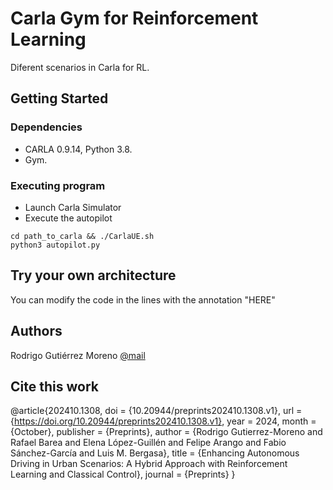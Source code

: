 # Carla Gym for Reinforcement Learning

Diferent scenarios in Carla for RL.

## Getting Started

### Dependencies

* CARLA 0.9.14, Python 3.8.
* Gym.

### Executing program

* Launch Carla Simulator
* Execute the autopilot
```
cd path_to_carla && ./CarlaUE.sh
python3 autopilot.py
```

## Try your own architecture

You can modify the code in the lines with the annotation "HERE"

## Authors

Rodrigo Gutiérrez Moreno [@mail](rodrigo.gutierrez@uah.es)

## Cite this work

@article{202410.1308,
	doi = {10.20944/preprints202410.1308.v1},
	url = {https://doi.org/10.20944/preprints202410.1308.v1},
	year = 2024,
	month = {October},
	publisher = {Preprints},
	author = {Rodrigo Gutierrez-Moreno and Rafael Barea and Elena López-Guillén and Felipe Arango and Fabio Sánchez-García and Luis M. Bergasa},
	title = {Enhancing Autonomous Driving in Urban Scenarios: A Hybrid Approach with Reinforcement Learning and Classical Control},
	journal = {Preprints}
}
